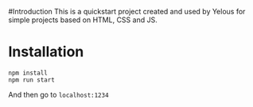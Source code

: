 #Introduction
This is a quickstart project created and used by Yelous for simple projects based on HTML, CSS and JS.

# Installation

```
npm install
npm run start
```

And then go to `localhost:1234`
